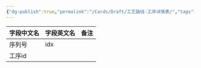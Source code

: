 ```yaml
---
{"dg-publish":true,"permalink":"/Cards/Draft/工艺路线-工序详情表/","tags":["江淮毅昌/蝶创I-MES/MES"]}
---
```




| **字段中文名** | **字段英文名**       | **备注** |
| --------- | --------------- | ------ |
| 序列号       | idx             |        |
| 工序id      |                 |        |

